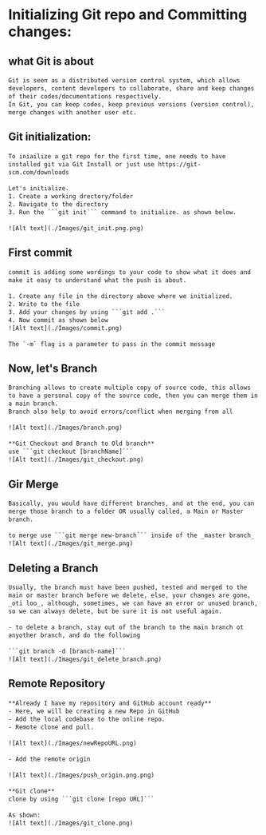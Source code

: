 #   **Initializing Git repo and Committing changes**:

##  **what Git is about**
    Git is seen as a distributed version control system, which allows developers, content developers to collaborate, share and keep changes of their codes/documentations respectively.
    In Git, you can keep codes, keep previous versions (version control), merge changes with another user etc.

##  **Git initialization**:
    To iniailize a git repo for the first time, one needs to have installed git via Git Install or just use https://git-scm.com/downloads

    Let's initialize.
    1. Create a working drectory/folder
    2. Navigate to the directory
    3. Run the ```git init``` command to initialize. as shown below.
    
    ![Alt text](./Images/git_init.png.png)

##  **First commit**
    commit is adding some wordings to your code to show what it does and make it easy to understand what the push is about.

    1. Create any file in the directory above where we initialized.
    2. Write to the file
    3. Add your changes by using ```git add .```
    4. Now commit as shown below
    ![Alt text](./Images/commit.png)

    The `-m` flag is a parameter to pass in the commit message

## **Now, let's Branch**
    Branching allows to create multiple copy of source code, this allows to have a personal copy of the source code, then you can merge them in a main branch.
    Branch also help to avoid errors/conflict when merging from all 

    ![Alt text](./Images/branch.png)

    **Git Checkout and Branch to Old branch**
    use ```git checkout [branchName]```
    ![Alt text](./Images/git_checkout.png)

## **Gir Merge**
    Basically, you would have different branches, and at the end, you can merge those branch to a folder OR usually called, a Main or Master branch.

    to merge use ```git merge new-branch``` inside of the _master branch_
    ![Alt text](./Images/git_merge.png)

## **Deleting a Branch**
    Usually, the branch must have been pushed, tested and merged to the main or master branch before we delete, else, your changes are gone, _oti loo_, although, sometimes, we can have an error or unused branch, so we can always delete, but be sure it is not useful again.

    - to delete a branch, stay out of the branch to the main branch ot anyother branch, and do the following

    ```git branch -d [branch-name]```
    ![Alt text](./Images/git_delete_branch.png)

##  **Remote Repository**
    **Already I have my repository and GitHub account ready**
    - Here, we will be creating a new Repo in GitHub
    - Add the local codebase to the online repo.
    - Remote clone and pull.

    ![Alt text](./Images/newRepoURL.png)

    - Add the remote origin

    ![Alt text](./Images/push_origin.png.png)

    **Git clone**
    clone by using ```git clone [repo URL]```

    As shown:
    ![Alt text](./Images/git_clone.png)

